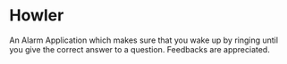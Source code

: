 # Howler
An Alarm Application which makes sure that you wake up by ringing until you give the correct answer to a question.
Feedbacks are appreciated.
